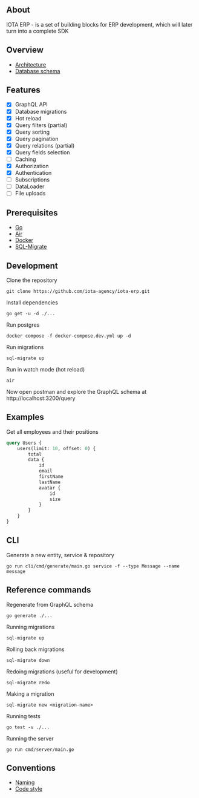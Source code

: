 ## About

IOTA ERP - is a set of building blocks for ERP development, which will later turn into a complete SDK

## Overview

* [Architecture](https://app.excalidraw.com/s/3x4l1qRpK2w/ADYN81ksZsd)
* [Database schema](https://dbdiagram.io/d/ERP-SDK-65fd8cb4ae072629ceb7f50e)

## Features

* [x] GraphQL API
* [x] Database migrations
* [x] Hot reload
* [x] Query filters (partial)
* [x] Query sorting
* [x] Query pagination
* [x] Query relations (partial)
* [x] Query fields selection
* [ ] Caching
* [x] Authorization
* [x] Authentication
* [ ] Subscriptions
* [ ] DataLoader
* [ ] File uploads

## Prerequisites

* [Go](https://golang.org/doc/install)
* [Air](https://github.com/cosmtrek/air#Installation)
* [Docker](https://docs.docker.com/get-docker/)
* [SQL-Migrate](https://github.com/rubenv/sql-migrate)

## Development

Clone the repository

```shell
git clone https://github.com/iota-agency/iota-erp.git
```

Install dependencies

```shell
go get -u -d ./...
```

Run postgres

```shell
docker compose -f docker-compose.dev.yml up -d
```

Run migrations

```shell
sql-migrate up
```

Run in watch mode (hot reload)

```shell
air
```

Now open postman and explore the GraphQL schema at http://localhost:3200/query

## Examples

Get all employees and their positions

```graphql
query Users {
    users(limit: 10, offset: 0) {
        total
        data {
            id
            email
            firstName
            lastName
            avatar {
                id
                size
            }
        }
    }
}
```

## CLI

Generate a new entity, service & repository

```shell
go run cli/cmd/generate/main.go service -f --type Message --name message
```

## Reference commands

Regenerate from GraphQL schema

```shell
go generate ./...
```

Running migrations

```shell
sql-migrate up
```

Rolling back migrations

```shell
sql-migrate down
```

Redoing migrations (useful for development)

```shell
sql-migrate redo
```

Making a migration

```shell
sql-migrate new <migration-name>
```

Running tests

```shell
go test -v ./...
```

Running the server

```shell
go run cmd/server/main.go
```

## Conventions

* [Naming](CONVENTIONS.MD#naming)
* [Code style](CONVENTIONS.MD#code-style)
